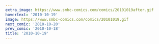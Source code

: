 ```yaml
---
extra_image: https://www.smbc-comics.com/comics/20101019after.gif
hovertext: '2010-10-19'
image: https://www.smbc-comics.com/comics/20101019.gif
next_comic: '2010-10-20'
prev_comic: '2010-10-18'
title: '2010-10-19'
---
```


